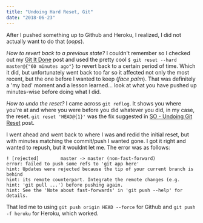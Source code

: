 ```yaml
---
title: "Undoing Hard Reset, Git"
date: "2018-06-23"
---
```


After I pushed something up to Github and Heroku, I realized, I did not actually want to do that (_oops_).

_How to revert back to a previous state?_ I couldn't remember so I checked out my [Git It Done](https://rebelcl0ud.github.io/blog/git/2017/06/19/06-git-it-done.html) post and used the pretty cool `$ git reset --hard master@{"60 minutes ago"}` to revert back to a certain period of time. Which it did, but unfortunately went back too far so it affected not only the most recent, but the one before I wanted to keep (_face palm_). That was definitely a 'my bad' moment and a lesson learned... look at what you have pushed up minutes-wise before doing what I did.

_How to undo the reset?_ I came across `git reflog`. It shows you where you're at and where you were before you did whatever you did, in my case, the reset. `git reset 'HEAD@{1}'` was the fix suggested in [SO - Undoing Git Reset](https://stackoverflow.com/questions/2510276/undoing-git-reset#2531803) post.

I went ahead and went back to where I was and redid the initial reset, but with minutes matching the commit/push I wanted gone. I got it right and wanted to repush, but it wouldnt let me. The error was as follows:

```
! [rejected]        master -> master (non-fast-forward)
error: failed to push some refs to 'git app here'
hint: Updates were rejected because the tip of your current branch is behind
hint: its remote counterpart. Integrate the remote changes (e.g.
hint: 'git pull ...') before pushing again.
hint: See the 'Note about fast-forwards' in 'git push --help' for details.

```

That led me to using `git push origin HEAD --force` for Github and `git push -f heroku` for Heroku, which worked.
